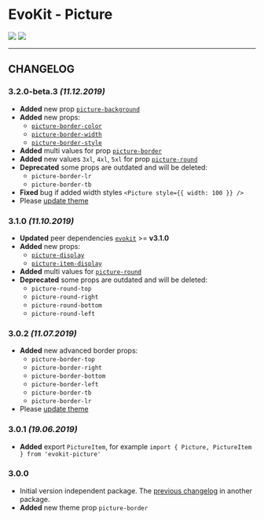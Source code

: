 [README]: /packages/evokit-picture/README.md
[evokit]: /packages/evokit/README.md

[picture-round]: /packages/evokit-picture/?id=picture-round
[picture-border]: /packages/evokit-picture/?id=picture-border
[picture-border-color]: /packages/evokit-picture/?id=picture-border-color
[picture-border-width]: /packages/evokit-picture/?id=picture-border-width
[picture-border-style]: /packages/evokit-picture/?id=picture-border-style
[picture-display]: /packages/evokit-picture/?id=picture-display
[picture-background]: /packages/evokit-picture/?id=picture-background
[picture-item-display]: /packages/evokit-picture/?id=picture-item-display

[create_theme]: /docs/base/theme.md

# EvoKit - Picture

[![](https://img.shields.io/npm/v/evokit-picture.svg)](https://www.npmjs.com/package/evokit-picture)
[![](https://img.shields.io/badge/page-README-42b983)][README]

---

## CHANGELOG

### 3.2.0-beta.3 *(11.12.2019)*

- **Added** new prop [`picture-background`][picture-background]
- **Added** new props:
    - [`picture-border-color`][picture-border-color]
    - [`picture-border-width`][picture-border-width]
    - [`picture-border-style`][picture-border-style]
- **Added** multi values for prop [`picture-border`][picture-border]
- **Added** new values `3xl`, `4xl`, `5xl` for prop [`picture-round`][picture-round]
- **Deprecated** some props are outdated and will be deleted:
    - `picture-border-lr`
    - `picture-border-tb`
- **Fixed** bug if added width styles `<Picture style={{ width: 100 }} />`
- Please [update theme][create_theme]

### 3.1.0 *(11.10.2019)*

- **Updated** peer dependencies [`evokit`][evokit] >= **v3.1.0**
- **Added** new props:
    - [`picture-display`][picture-display]
    - [`picture-item-display`][picture-item-display]
- **Added** multi values for [`picture-round`][picture-round]
- **Deprecated** some props are outdated and will be deleted:
    - `picture-round-top`
    - `picture-round-right`
    - `picture-round-bottom`
    - `picture-round-left`

### 3.0.2 *(11.07.2019)*

- **Added** new advanced border props:
    - `picture-border-top`
    - `picture-border-right`
    - `picture-border-bottom`
    - `picture-border-left`
    - `picture-border-tb`
    - `picture-border-lr`
- Please [update theme][create_theme]

### 3.0.1 *(19.06.2019)*

- **Added** export `PictureItem`, for example `import { Picture, PictureItem } from 'evokit-picture'`

### 3.0.0

- Initial version independent package. The [previous changelog](/packages/evokit/CHANGELOG.md) in another package.
- **Added** new theme prop `picture-border`
